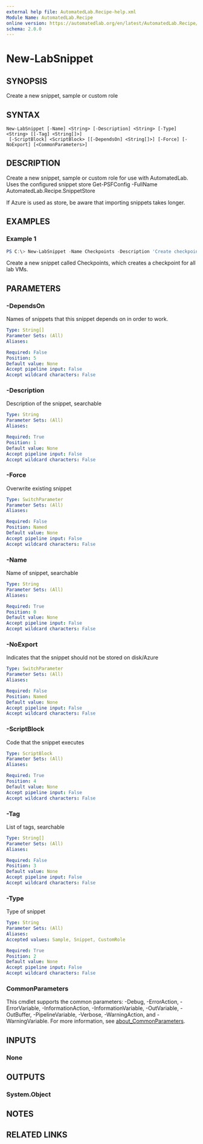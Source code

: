 ```yaml
---
external help file: AutomatedLab.Recipe-help.xml
Module Name: AutomatedLab.Recipe
online version: https://automatedlab.org/en/latest/AutomatedLab.Recipe/en-us/New-LabSnippet
schema: 2.0.0
---
```


# New-LabSnippet

## SYNOPSIS
Create a new snippet, sample or custom role

## SYNTAX

```
New-LabSnippet [-Name] <String> [-Description] <String> [-Type] <String> [[-Tag] <String[]>]
 [-ScriptBlock] <ScriptBlock> [[-DependsOn] <String[]>] [-Force] [-NoExport] [<CommonParameters>]
```

## DESCRIPTION
Create a new snippet, sample or custom role for use with AutomatedLab.
Uses the configured snippet store Get-PSFConfig -FullName AutomatedLab.Recipe.SnippetStore

If Azure is used as store, be aware that importing snippets takes longer.

## EXAMPLES

### Example 1
```powershell
PS C:\> New-LabSnippet -Name Checkpoints -Description 'Create checkpoints' -Type Snippet -Tag Checkpoints, Standalone -ScriptBlock {Checkpoint-LabVm -All -SnapshotName 'SnippetShot'}
```

Create a new snippet called Checkpoints, which creates a checkpoint for all
lab VMs.

## PARAMETERS

### -DependsOn
Names of snippets that this snippet depends on
in order to work.

```yaml
Type: String[]
Parameter Sets: (All)
Aliases:

Required: False
Position: 5
Default value: None
Accept pipeline input: False
Accept wildcard characters: False
```

### -Description
Description of the snippet, searchable

```yaml
Type: String
Parameter Sets: (All)
Aliases:

Required: True
Position: 1
Default value: None
Accept pipeline input: False
Accept wildcard characters: False
```

### -Force
Overwrite existing snippet

```yaml
Type: SwitchParameter
Parameter Sets: (All)
Aliases:

Required: False
Position: Named
Default value: None
Accept pipeline input: False
Accept wildcard characters: False
```

### -Name
Name of snippet, searchable

```yaml
Type: String
Parameter Sets: (All)
Aliases:

Required: True
Position: 0
Default value: None
Accept pipeline input: False
Accept wildcard characters: False
```

### -NoExport
Indicates that the snippet should not be stored on disk/Azure

```yaml
Type: SwitchParameter
Parameter Sets: (All)
Aliases:

Required: False
Position: Named
Default value: None
Accept pipeline input: False
Accept wildcard characters: False
```

### -ScriptBlock
Code that the snippet executes

```yaml
Type: ScriptBlock
Parameter Sets: (All)
Aliases:

Required: True
Position: 4
Default value: None
Accept pipeline input: False
Accept wildcard characters: False
```

### -Tag
List of tags, searchable

```yaml
Type: String[]
Parameter Sets: (All)
Aliases:

Required: False
Position: 3
Default value: None
Accept pipeline input: False
Accept wildcard characters: False
```

### -Type
Type of snippet

```yaml
Type: String
Parameter Sets: (All)
Aliases:
Accepted values: Sample, Snippet, CustomRole

Required: True
Position: 2
Default value: None
Accept pipeline input: False
Accept wildcard characters: False
```

### CommonParameters
This cmdlet supports the common parameters: -Debug, -ErrorAction, -ErrorVariable, -InformationAction, -InformationVariable, -OutVariable, -OutBuffer, -PipelineVariable, -Verbose, -WarningAction, and -WarningVariable. For more information, see [about_CommonParameters](http://go.microsoft.com/fwlink/?LinkID=113216).

## INPUTS

### None

## OUTPUTS

### System.Object
## NOTES

## RELATED LINKS

